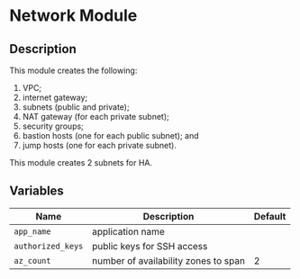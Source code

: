 # Network Module

## Description

This module creates the following:
1. VPC;
2. internet gateway;
3. subnets (public and private);
4. NAT gateway (for each private subnet);
5. security groups;
6. bastion hosts (one for each public subnet); and
7. jump hosts (one for each private subnet).

This module creates 2 subnets for HA.

## Variables

Name | Description | Default
---- | ----------- | -------
`app_name` | application name |
`authorized_keys` | public keys for SSH access |
`az_count` | number of availability zones to span | 2
